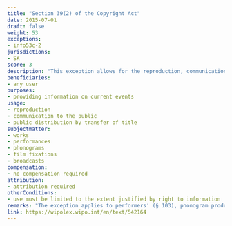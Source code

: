 ```yaml
---
title: "Section 39(2) of the Copyright Act"
date: 2015-07-01
draft: false
weight: 53
exceptions:
- info53c-2
jurisdictions:
- SK
score: 3
description: "This exception allows for the reproduction, communication to the public or public distribution by transfer of title solely for the purpose of providing information on current events within the extent justified by right to information." 
beneficiaries:
- any user
purposes: 
- providing information on current events
usage:
- reproduction
- communication to the public 
- public distribution by transfer of title
subjectmatter:
- works
- performances
- phonograms
- film fixations
- broadcasts
compensation:
- no compensation required
attribution: 
- attribution required
otherConditions: 
- use must be limited to the extent justified by right to information
remarks: "The exception applies to performers' (§ 103), phonogram producers' (§113), audiovisual producers' (§121) and broadcasters' (§127.1) rights.<br /><br />Pursuant to §35(1) of the Copyright Act, the name of the author or his pseudonym, if it is not an anonymous work, as well as the work title and source, must be stated in all cases under §37 and § 39."
link: https://wipolex.wipo.int/en/text/542164
---
```

